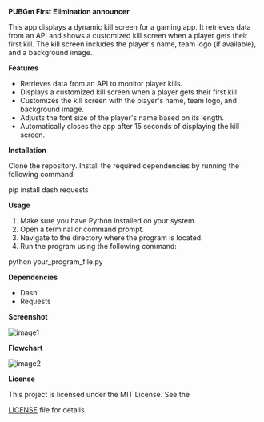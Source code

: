 **PUBGm First Elimination announcer**

This app displays a dynamic kill screen for a gaming app. It retrieves data from an API and shows a customized kill screen when a player gets their first kill. The kill screen includes the player's name, team logo (if available), and a background image.

**Features**

- Retrieves data from an API to monitor player kills.
- Displays a customized kill screen when a player gets their first kill.
- Customizes the kill screen with the player's name, team logo, and background image.
- Adjusts the font size of the player's name based on its length.
- Automatically closes the app after 15 seconds of displaying the kill screen.

**Installation**

 Clone the repository.
 Install the required dependencies by running the following command:

pip install dash requests 

**Usage**

1. Make sure you have Python installed on your system.
1. Open a terminal or command prompt.
1. Navigate to the directory where the program is located.
1. Run the program using the following command:



python your\_program\_file.py 

**Dependencies**

- Dash
- Requests


**Screenshot**

![image1](https://github.com/NotJeket/PUBGm-First-Elimination/assets/37781149/25d45e95-b8c6-48b1-990a-757bc9ce0b6f)

**Flowchart**

![image2](https://github.com/NotJeket/PUBGm-First-Elimination/assets/37781149/08413146-3200-4a66-9474-aa1ae7e13d78)


**License**

This project is licensed under the MIT License. See the

[LICENSE](https://chat.openai.com/LICENSE) file for details.
